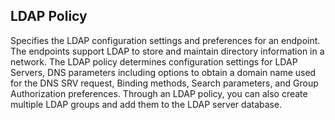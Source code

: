 ## LDAP Policy
Specifies the LDAP configuration settings and preferences for an endpoint. The endpoints support LDAP to store and maintain directory information in a network. The LDAP policy determines configuration settings for LDAP Servers, DNS parameters including options to obtain a domain name used for the DNS SRV request, Binding methods, Search parameters, and Group Authorization preferences. Through an LDAP policy, you can also create multiple LDAP groups and add them to the LDAP server database. 

